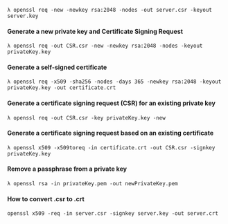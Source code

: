 
```
λ openssl req -new -newkey rsa:2048 -nodes -out server.csr -keyout server.key
```

#### Generate a new private key and Certificate Signing Request
```
λ openssl req -out CSR.csr -new -newkey rsa:2048 -nodes -keyout privateKey.key
```

#### Generate a self-signed certificate
```
λ openssl req -x509 -sha256 -nodes -days 365 -newkey rsa:2048 -keyout privateKey.key -out certificate.crt
```

#### Generate a certificate signing request (CSR) for an existing private key
```
λ openssl req -out CSR.csr -key privateKey.key -new
```

#### Generate a certificate signing request based on an existing certificate
```
λ openssl x509 -x509toreq -in certificate.crt -out CSR.csr -signkey privateKey.key
```


#### Remove a passphrase from a private key
```
λ openssl rsa -in privateKey.pem -out newPrivateKey.pem
```

#### How to convert .csr to .crt
```
openssl x509 -req -in server.csr -signkey server.key -out server.crt
```
